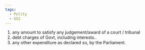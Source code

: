 ```yaml
---
tags:
  - Polity
  - GS2
---
```

1. any amount to satisfy any judgement/award of a court / tribunal
2. debt charges of Govt, including interests..
3. any other expenditure as declared so, by the Parliament.
